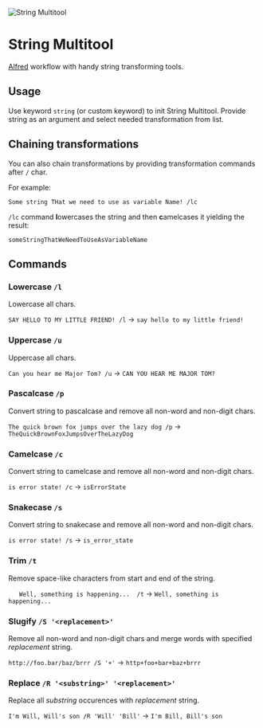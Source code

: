 ![String Multitool](./icon.png)

# String Multitool

[Alfred](https://www.alfredapp.com/) workflow with handy string transforming tools.

## Usage
Use keyword `string` (or custom keyword) to init String Multitool. Provide string as an argument and select needed transformation from list.

## Chaining transformations
You can also chain transformations by providing transformation commands after `/` char.

For example:
```
Some string THat we need to use as variable Name! /lc
```

`/lc` command **l**owercases the string and then **c**amelcases it yielding the result:

```
someStringThatWeNeedToUseAsVariableName
```

## Commands
### Lowercase `/l`
Lowercase all chars.

`SAY HELLO TO MY LITTLE FRIEND! /l` → `say hello to my little friend!`

### Uppercase `/u`
Uppercase all chars.

`Can you hear me Major Tom? /u` → `CAN YOU HEAR ME MAJOR TOM?`

### Pascalcase `/p`
Convert string to pascalcase and remove all non-word and non-digit chars.

`The quick brown fox jumps over the lazy dog /p` → `TheQuickBrownFoxJumpsOverTheLazyDog`

### Camelcase `/c`
Convert string to camelcase and remove all non-word and non-digit chars.

`is error state! /c` → `isErrorState`

### Snakecase `/s`
Convert string to snakecase and remove all non-word and non-digit chars.

`is error state! /s` → `is_error_state`

### Trim `/t`
Remove space-like characters from start and end of the string.

`   Well, something is happening...  /t` → `Well, something is happening...`

### Slugify `/S '<replacement>'`
Remove all non-word and non-digit chars and merge words with specified *replacement* string.

`http://foo.bar/baz/brrr /S '+'` → `http+foo+bar+baz+brrr`

### Replace `/R '<substring>' '<replacement>'`
Replace all *substring* occurences with *replacement* string.

`I'm Will, Will's son /R 'Will' 'Bill'` → `I'm Bill, Bill's son`
